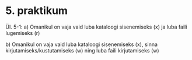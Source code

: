 # 5. praktikum
Ül. 5-1: a) Omanikul on vaja vaid luba kataloogi sisenemiseks (x) ja luba faili lugemiseks (r)

b) Omanikul on vaja vaid luba kataloogi sisenemiseks (x), sinna kirjutamiseks/kustutamiseks (w) ning luba faili kirjutamiseks (w)
